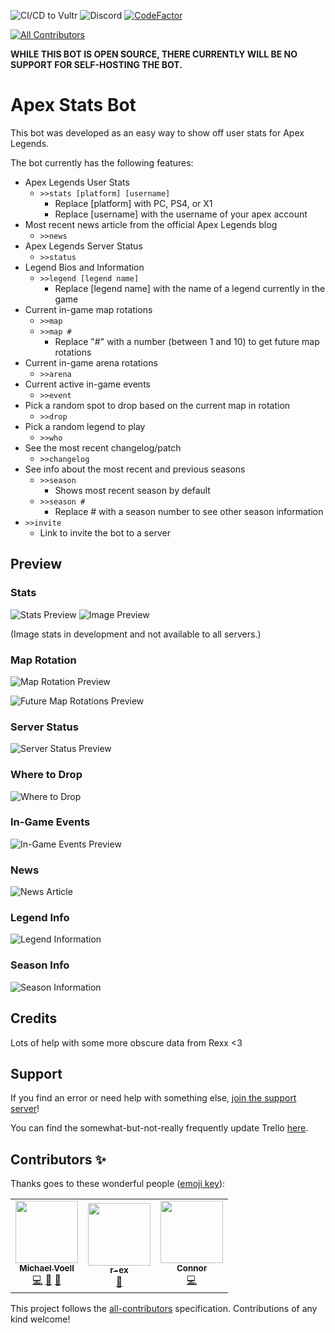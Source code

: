 ![CI/CD to Vultr](https://github.com/SDCore/ApexStats/workflows/CI/CD%20to%20Vultr/badge.svg) ![Discord](https://img.shields.io/discord/664717517666910220?label=Support%20Server) [![CodeFactor](https://www.codefactor.io/repository/github/sdcore/apex-stats-bot/badge)](https://www.codefactor.io/repository/github/sdcore/apex-stats-bot)

<!-- ALL-CONTRIBUTORS-BADGE:START - Do not remove or modify this section -->
[![All Contributors](https://img.shields.io/badge/all_contributors-3-orange.svg?style=flat-square)](#contributors-)
<!-- ALL-CONTRIBUTORS-BADGE:END -->

**WHILE THIS BOT IS OPEN SOURCE, THERE CURRENTLY WILL BE NO SUPPORT FOR SELF-HOSTING THE BOT.**

# Apex Stats Bot

This bot was developed as an easy way to show off user stats for Apex Legends.

The bot currently has the following features:

- Apex Legends User Stats
  - `>>stats [platform] [username]`
    - Replace [platform] with PC, PS4, or X1
    - Replace [username] with the username of your apex account
- Most recent news article from the official Apex Legends blog
  - `>>news`
- Apex Legends Server Status
  - `>>status`
- Legend Bios and Information
  - `>>legend [legend name]`
    - Replace [legend name] with the name of a legend currently in the game
- Current in-game map rotations
  - `>>map`
  - `>>map #`
    - Replace "#" with a number (between 1 and 10) to get future map rotations
- Current in-game arena rotations
  - `>>arena`
- Current active in-game events
  - `>>event`
- Pick a random spot to drop based on the current map in rotation
  - `>>drop`
- Pick a random legend to play
  - `>>who`
- See the most recent changelog/patch
  - `>>changelog`
- See info about the most recent and previous seasons
  - `>>season`
    - Shows most recent season by default
  - `>>season #`
    - Replace # with a season number to see other season information
- `>>invite`
  - Link to invite the bot to a server

## Preview

### Stats

![Stats Preview](https://sdcore.dev/i/daowc2pz.png)
![Image Preview](https://sdcore.dev/i/u3b1q1nd.png)

(Image stats in development and not available to all servers.)

### Map Rotation

![Map Rotation Preview](https://sdcore.dev/i/briwawad.png)

![Future Map Rotations Preview](https://sdcore.dev/i/4y92fwmt.png)

### Server Status

![Server Status Preview](https://sdcore.dev/i/9bfpq67r.png)

### Where to Drop

![Where to Drop](https://sdcore.dev/i/c1uz5tk1.png)

### In-Game Events

![In-Game Events Preview](https://sdcore.dev/i/kmmlrir5.png)

### News

![News Article](https://sdcore.dev/i/0gof7do3.png)

### Legend Info

![Legend Information](https://sdcore.dev/i/bu4knvzk.png)

### Season Info

![Season Information](https://sdcore.dev/i/xs2o6ad4.png)

## Credits

Lots of help with some more obscure data from Rexx <3

## Support

If you find an error or need help with something else, [join the support server](https://discord.gg/eH8VxssFW6)!

You can find the somewhat-but-not-really frequently update Trello [here](https://trello.com/b/PGSmA4op/apex-legends-discord-stats-bot).

## Contributors ✨

Thanks goes to these wonderful people ([emoji key](https://allcontributors.org/docs/en/emoji-key)):

<!-- ALL-CONTRIBUTORS-LIST:START - Do not remove or modify this section -->
<!-- prettier-ignore-start -->
<!-- markdownlint-disable -->
<table>
  <tr>
    <td align="center"><a href="https://sdcore.github.io"><img src="https://avatars.githubusercontent.com/u/5140203?v=4?s=100" width="100px;" alt=""/><br /><sub><b>Michael Voell</b></sub></a><br /><a href="https://github.com/SDCore/Apex-Stats-Bot/commits?author=SDCore" title="Code">💻</a> <a href="#data-SDCore" title="Data">🔣</a> <a href="#design-SDCore" title="Design">🎨</a></td>
    <td align="center"><a href="http://stats.alphaleagues.com"><img src="https://avatars.githubusercontent.com/u/67599507?v=4?s=100" width="100px;" alt=""/><br /><sub><b>r-ex</b></sub></a><br /><a href="#data-r-ex" title="Data">🔣</a></td>
    <td align="center"><a href="https://connor.is-a.dev"><img src="https://avatars.githubusercontent.com/u/69979824?v=4?s=100" width="100px;" alt=""/><br /><sub><b>Connor</b></sub></a><br /><a href="https://github.com/SDCore/Apex-Stats-Bot/commits?author=ConnorDoesDev" title="Code">💻</a></td>
  </tr>
</table>

<!-- markdownlint-restore -->
<!-- prettier-ignore-end -->

<!-- ALL-CONTRIBUTORS-LIST:END -->

This project follows the [all-contributors](https://github.com/all-contributors/all-contributors) specification. Contributions of any kind welcome!
